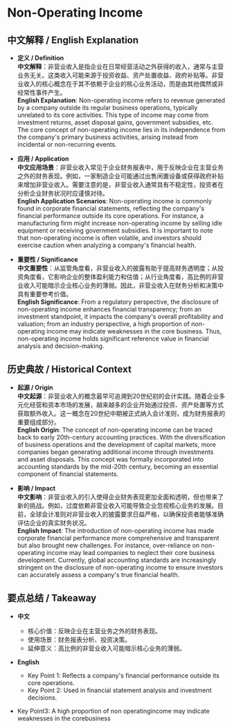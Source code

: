 # Non-Operating Income

## 中文解释 / English Explanation

* **定义 / Definition**  
  **中文解释**：非营业收入是指企业在日常经营活动之外获得的收入，通常与主营业务无关。这类收入可能来源于投资收益、资产处置收益、政府补贴等。非营业收入的核心概念在于其不依赖于企业的核心业务活动，而是由其他偶然或非经常性事件产生。  
  **English Explanation**: Non-operating income refers to revenue generated by a company outside its regular business operations, typically unrelated to its core activities. This type of income may come from investment returns, asset disposal gains, government subsidies, etc. The core concept of non-operating income lies in its independence from the company's primary business activities, arising instead from incidental or non-recurring events.

* **应用 / Application**  
  **中文应用场景**：非营业收入常见于企业财务报表中，用于反映企业在主营业务之外的财务表现。例如，一家制造企业可能通过出售闲置设备或获得政府补贴来增加非营业收入。需要注意的是，非营业收入通常具有不稳定性，投资者在分析企业财务状况时应谨慎对待。  
  **English Application Scenarios**: Non-operating income is commonly found in corporate financial statements, reflecting the company's financial performance outside its core operations. For instance, a manufacturing firm might increase non-operating income by selling idle equipment or receiving government subsidies. It is important to note that non-operating income is often volatile, and investors should exercise caution when analyzing a company's financial health.

* **重要性 / Significance**  
  **中文重要性**：从监管角度看，非营业收入的披露有助于提高财务透明度；从投资角度看，它影响企业的整体盈利能力和估值；从行业角度看，高比例的非营业收入可能暗示企业核心业务的薄弱。因此，非营业收入在财务分析和决策中具有重要参考价值。  
  **English Significance**: From a regulatory perspective, the disclosure of non-operating income enhances financial transparency; from an investment standpoint, it impacts the company's overall profitability and valuation; from an industry perspective, a high proportion of non-operating income may indicate weaknesses in the core business. Thus, non-operating income holds significant reference value in financial analysis and decision-making.

## 历史典故 / Historical Context

* **起源 / Origin**  
  **中文起源**：非营业收入的概念最早可追溯到20世纪初的会计实践。随着企业多元化经营和资本市场的发展，越来越多的企业开始通过投资、资产处置等方式获取额外收入。这一概念在20世纪中期被正式纳入会计准则，成为财务报表的重要组成部分。  
  **English Origin**: The concept of non-operating income can be traced back to early 20th-century accounting practices. With the diversification of business operations and the development of capital markets, more companies began generating additional income through investments and asset disposals. This concept was formally incorporated into accounting standards by the mid-20th century, becoming an essential component of financial statements.

* **影响 / Impact**  
  **中文影响**：非营业收入的引入使得企业财务表现更加全面和透明，但也带来了新的挑战。例如，过度依赖非营业收入可能导致企业忽视核心业务的发展。目前，全球会计准则对非营业收入的披露要求日益严格，以确保投资者能够准确评估企业的真实财务状况。  
  **English Impact**: The introduction of non-operating income has made corporate financial performance more comprehensive and transparent but also brought new challenges. For instance, over-reliance on non-operating income may lead companies to neglect their core business development. Currently, global accounting standards are increasingly stringent on the disclosure of non-operating income to ensure investors can accurately assess a company's true financial health.

## 要点总结 / Takeaway

* **中文**  
  - 核心价值：反映企业在主营业务之外的财务表现。
  - 使用场景：财务报表分析、投资决策。
  - 延伸意义：高比例的非营业收入可能暗示核心业务的薄弱。

* **English**  
  - Key Point 1: Reflects a company's financial performance outside its core operations.
  - Key Point 2: Used in financial statement analysis and investment decisions.
- Key Point3: A high proportion of non operatingincome may indicate weaknesses in the corebusiness